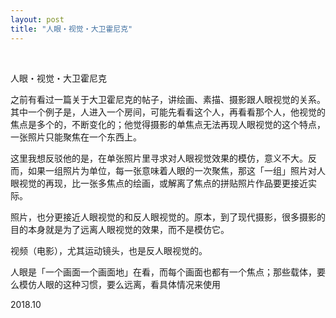 ```yaml
---
layout: post
title: "人眼・视觉・大卫霍尼克"
---
```


  
&nbsp;
&nbsp;


人眼・视觉・大卫霍尼克

之前有看过一篇关于大卫霍尼克的帖子，讲绘画、素描、摄影跟人眼视觉的关系。其中一个例子是，人进入一个房间，可能先看看这个人，再看看那个人，他视觉的焦点是多个的，不断变化的；他觉得摄影的单焦点无法再现人眼视觉的这个特点，一张照片只能聚焦在一个东西上。

这里我想反驳他的是，在单张照片里寻求对人眼视觉效果的模仿，意义不大。反而，如果一组照片为单位，每一张意味着人眼的一次聚焦，那这「一组」照片对人眼视觉的再现，比一张多焦点的绘画，或解离了焦点的拼贴照片作品要更接近实际。

照片，也分更接近人眼视觉的和反人眼视觉的。原本，到了现代摄影，很多摄影的目的本身就是为了远离人眼视觉的效果，而不是模仿它。

视频（电影），尤其运动镜头，也是反人眼视觉的。

人眼是「一个画面一个画面地」在看，而每个画面也都有一个焦点；那些载体，要么模仿人眼的这种习惯，要么远离，看具体情况来使用

2018.10